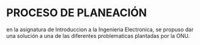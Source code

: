 # PROCESO DE PLANEACIÓN
en la asignatura de Introduccion a la Ingenieria Electronica, se propuso dar una solución a una de las diferentes problematicas plantadas por la ONU.

